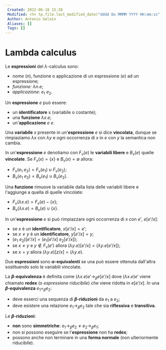 ```yaml
---
 Created: 2022-06-18 15:38
 Modified: <%+ tp.file.last_modified_date("dddd Do MMMM YYYY HH:mm:ss") %>
 Author: Antonio Gelain
 Aliases: []
 Tags: []
---
```


# Lambda calculus
Le **espressioni** del $\lambda$-calculus sono:
- *nome* ($n$), funzione o applicazione di un espressione ($e$) ad un espressione;
- *funzione:* $\lambda n.e$;
- *applicazione*: $e_{1}\ e_{2}$.

Un **espressione** $e$ può essere:
- un **identificatore** x (variabile o costante);
- una **funzione** $\lambda x.e$;
- un'**applicazione** $e\ e$.

Una **variabile** $x$ presente in un'**espressione** $e$ si dice **vincolata**, dunque se rimpiaziamo $\lambda x$ con $\lambda y$ e ogni occorrenza di $x$ in $e$ con $y$ la semantica non cambia.

In un'**espressione** $e$ denotiamo con $F_{v}(e)$ le **variabili libere** e $B_{v}(e)$ quelle **vincolate**.
Se $F_{v}(x) = \{ x \}$ e $B_{v}(x) = \emptyset$ allora:
- $F_{v}(e_{1}\ e_{2}) = F_{v}(e_{1}) \cup F_{v}(e_{2})$;
- $B_{v}(e_{1}\ e_{2}) = B_{v}(e_{1}) \cup B_{v}(e_{2})$.

Una **funzione** rimuove la variabile dalla lista delle variabili libere e l'aggiunge a quella di quelle vincolate:
- $F_{v}(\lambda x.e) = F_{v}(e) - \{ x \}$;
- $B_{v}(\lambda x.e) = B_{v}(e) \cup \{ x \}$.

In un'**espressione** $e$ si può rimpiazzare ogni occorrenza di $x$ con $e'$, $e[e'/x]$:
- se $x$ è un **identificatore**, $x[e'/x] = e'$;
- se $x \ne y$ è un **identificatore**, $y[e'/x] = y$;
- $(e_{1}\ e_{2})[e'/x] = (e_{1}[e'/x]\ e_{2}[e'/x])$;
- se $x \ne y$ e $y \notin F_{v}(e')$ allora $(\lambda y.e)[e'/x] = (\lambda y.e[e'/x])$;
- se $x = y$ allora $(\lambda y.e)[z/x] = (\lambda y.e)$.

Due **espressioni** sono **$\alpha$-equivalenti** se una può essere ottenuta dall'altra sostituendo solo le variabili vincolate.

La **$\beta$-equivalenza** è definita come $(\lambda x.e)e' \to_{\beta} e[e'/x]$ dove $(\lambda x.e)e'$ viene chiamato **redex** (o *espressione riducibile*) che viene ridotta in $e[e'/x]$.
In una **$\beta$-equivalenza** $e_{1} =_{\beta} e_{2}$:
- deve esserci una sequenza di **$\beta$-riduzioni** da $e_{1}$ a $e_2$;
- deve esistere una relazione $e_{1} \to_{\beta} e_{2}$ tale che sia **riflessiva** e **transitiva**. 

Le **$\beta$-riduzioni**:
- **non** sono **simmetriche**: $e_{1} \to_{\beta} e_{2} \ne e_{2} \to_{\beta} e_{1}$;
- non si possono eseguire se l'**espressione** non ha **redex**;
- possono anche non terminare in una **forma normale** (non ulteriormente riducibile).